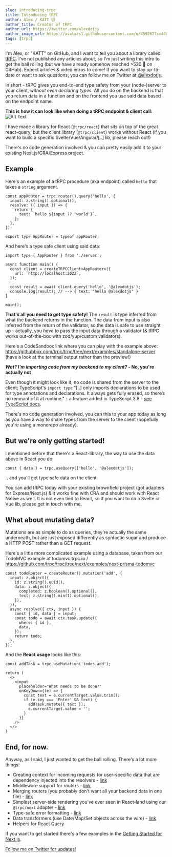 ```yaml
---
slug: introducing-trpc
title: Introducing tRPC
author: Alex / KATT 🐱
author_title: Creator of tRPC
author_url: https://twitter.com/alexdotjs
author_image_url: https://avatars1.githubusercontent.com/u/459267?s=460&v=4
tags: [trpc]
---
```


I'm Alex, or "KATT" on GitHub, and I want to tell you about a library called [tRPC](https://trpc.io). I've not published any articles about, so I'm just writing this intro to get the ball rolling (but we have already somehow reached >530 🌟 on GitHub). Expect articles & video intros to come! If you want to stay up-to-date or want to ask questions, you can follow me on Twitter at [@alexdotjs](https://twitter.com/alexdotjs).

In short - tRPC gives you end-to-end type safety from your (node-)server to your client, _without even declaring types_. All you do on the backend is that you return data in a function and on the frontend you use said data based on the endpoint name.

**This is how it can look like when doing a tRPC endpoint & client call:**
![Alt Text](https://assets.trpc.io/www/v9/trpcgif.gif)

I have made a library for React (`@trpc/react`) that sits on top of the great react-query, but the client library (`@trpc/client`) works without React (if you want to build a specific Svelte/Vue/Angular/[..] lib, please reach out!)

There's no code generation involved & you can pretty easily add it to your existing Next.js/CRA/Express project.

## Example

Here's an example of a tRPC procedure (aka endpoint) called `hello` that takes a `string` argument.

```tsx
const appRouter = trpc.router().query('hello', {
  input: z.string().optional(),
  resolve: ({ input }) => {
    return {
      text: `hello ${input ?? 'world'}`,
    };
  },
});

export type AppRouter = typeof appRouter;
```

And here's a type safe client using said data:

```tsx
import type { AppRouter } from './server';

async function main() {
  const client = createTRPCClient<AppRouter>({
    url: `http://localhost:2022`,
  });

  const result = await client.query('hello', '@alexdotjs');
  console.log(result); // --> { text: "hello @alexdotjs" }
}

main();
```

**That's all you need to get type safety!** The `result` is type inferred from what the backend returns in the function. The data from input is also inferred from the return of the validator, so the data is safe to use straight up - actually, you _have to_ pass the input data through a validator (& tRPC works out-of-the-box with zod/yup/custom validators).

Here's a CodeSandbox link where you can play with the example above: https://githubbox.com/trpc/trpc/tree/next/examples/standalone-server (have a look at the terminal output rather than the preview!)

**_Wat? I'm importing code from my backend to my client?_ - No, you're actually not**

Even though it might look like it, no code is shared from the server to the client; TypeScript's `import type` "[..] only imports declarations to be used for type annotations and declarations. It always gets fully erased, so there’s no remnant of it at runtime." - a feature added in TypeScript 3.8 - [see TypeScript docs](https://www.typescriptlang.org/docs/handbook/release-notes/typescript-3-8.html#:~:text=import%20type%20only%20imports%20declarations,also%20erased%20from%20TypeScript's%20output.).

There's no code generation involved, you can this to your app today as long as you have a way to share types from the server to the client (hopefully you're using a monorepo already).

## But we're only getting started!

I mentioned before that there's a React-library, the way to use the data above in React you do:

```tsx
const { data } = trpc.useQuery(['hello', '@alexdotjs']);
```

.. and you'll get type safe data on the client.

You can add tRPC today with your existing brownfield project (got adapters for Express/Next.js) & it works fine with CRA and should work with React Native as well. It is not even tied to React, so if you want to do a Svelte or Vue lib, please get in touch with me.

## What about mutating data?

Mutations are as simple to do as queries, they're actually the same underneath, but are just exposed differently as syntactic sugar and produce a HTTP POST rather than a GET request.

Here's a little more complicated example using a database, taken from our TodoMVC example at todomvc.trpc.io / https://github.com/trpc/trpc/tree/next/examples/next-prisma-todomvc

```tsx
const todoRouter = createRouter().mutation('add', {
  input: z.object({
    id: z.string().uuid(),
    data: z.object({
      completed: z.boolean().optional(),
      text: z.string().min(1).optional(),
    }),
  }),
  async resolve({ ctx, input }) {
    const { id, data } = input;
    const todo = await ctx.task.update({
      where: { id },
      data,
    });
    return todo;
  },
});
```

And the **React usage** looks like this:

```tsx
const addTask = trpc.useMutation('todos.add');

return (
  <>
    <input
      placeholder="What needs to be done?"
      onKeyDown={(e) => {
        const text = e.currentTarget.value.trim();
        if (e.key === 'Enter' && text) {
          addTask.mutate({ text });
          e.currentTarget.value = '';
        }
      }}
    />
  </>
)
```

## End, for now.

Anyway, as I said, I just wanted to get the ball rolling. There's a lot more things:

- Creating context for incoming requests for user-specific data that are dependency injected into the resolvers - [link](/docs/v9/context)
- Middleware support for routers - [link](/docs/v9/middlewares)
- Merging routers (you probably don't want all your backend data in one file) - [link](/docs/v9/merging-routers)
- Simplest server-side rendering you've ever seen in React-land using our `@trpc/next` adapter - [link](/docs/v9/)
- Type-safe error formatting - [link](/docs/v9/error-formatting)
- Data transformers (use Date/Map/Set objects across the wire) - [link](/docs/v9/data-transformers)
- Helpers for React Query

If you want to get started there's a few examples in the [Getting Started for Next.js](/docs/v9/nextjs).

[Follow me on Twitter for updates!](https://twitter.com/alexdotjs)
